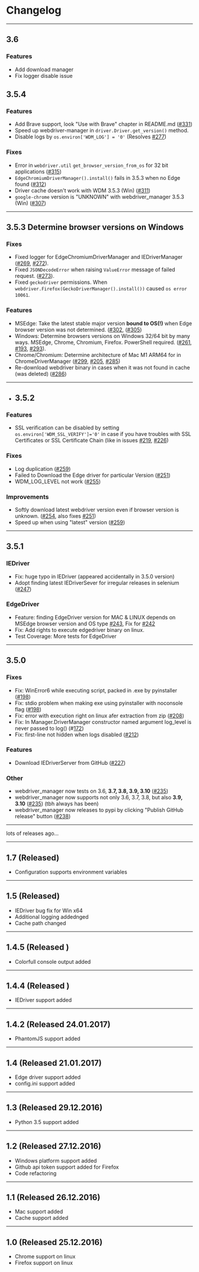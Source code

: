 # Changelog

---
## 3.6
### Features
- Add download manager 
- Fix logger disable issue

## 3.5.4 
### Features
- Add Brave support, look "Use with Brave" chapter in README.md ([#331](https://github.com/SergeyPirogov/webdriver_manager/issues/331))
- Speed up webdriver-manager in `driver.Driver.get_version()` method.
- Disable logs by `os.environ['WDM_LOG'] = '0'` (Resolves [#277](https://github.com/SergeyPirogov/webdriver_manager/issues/277))
### Fixes
- Error in `webdriver.util` `get_browser_version_from_os` for 32 bit applications ([#315](https://github.com/SergeyPirogov/webdriver_manager/issues/315))
- `EdgeChromiumDriverManager().install()` fails in 3.5.3 when no Edge found ([#312](https://github.com/SergeyPirogov/webdriver_manager/issues/312))
- Driver cache doesn't work with WDM 3.5.3 (Win) ([#311](https://github.com/SergeyPirogov/webdriver_manager/issues/311))
- `google-chrome` version is "UNKNOWN" with webdriver_manager 3.5.3 (Win) ([#307](https://github.com/SergeyPirogov/webdriver_manager/issues/307))
---
## 3.5.3 Determine browser versions on Windows
### Fixes
- Fixed logger for EdgeChromiumDriverManager and IEDriverManager ([#269](https://github.com/SergeyPirogov/webdriver_manager/issues/269), [#272](https://github.com/SergeyPirogov/webdriver_manager/issues/272)).
- Fixed `JSONDecodeError` when raising `ValueError` message of failed request. ([#273](https://github.com/SergeyPirogov/webdriver_manager/issues/273)).
- Fixed `geckodriver` permissions. When `webdriver.Firefox(GeckoDriverManager().install())` caused `os error 10061`.
### Features
- MSEdge: Take the latest stable major version **bound to OS(!)** when Edge browser version was not determined. ([#302](https://github.com/SergeyPirogov/webdriver_manager/issues/302), ([#305](https://github.com/SergeyPirogov/webdriver_manager/issues/305))
- Windows: Determine browsers versions on Windows 32/64 bit by many ways. MSEdge, Chrome, Chromium, Firefox. PowerShell required. ([#261](https://github.com/SergeyPirogov/webdriver_manager/issues/261), [#193](https://github.com/SergeyPirogov/webdriver_manager/issues/193), [#293](https://github.com/SergeyPirogov/webdriver_manager/issues/293)).
- Chrome/Chromium: Determine architecture of Mac M1 ARM64 for in ChromeDriverManager ([#299](https://github.com/SergeyPirogov/webdriver_manager/issues/299), [#205](https://github.com/SergeyPirogov/webdriver_manager/issues/205), [#285](https://github.com/SergeyPirogov/webdriver_manager/issues/285))
- Re-download webdriver binary in cases when it was not found in cache (was deleted) ([#286](https://github.com/SergeyPirogov/webdriver_manager/issues/286))
---
- ## 3.5.2
### Features
- SSL verification can be disabled by setting `os.environ['WDM_SSL_VERIFY']='0'` in case if you have troubles with SSL Certificates or SSL Certificate Chain (like in issues
  [#219](https://github.com/SergeyPirogov/webdriver_manager/issues/219), [#226](https://github.com/SergeyPirogov/webdriver_manager/issues/226))
### Fixes
- Log duplication ([#259](https://github.com/SergeyPirogov/webdriver_manager/issues/259))
- Failed to Download the Edge driver for particular Version ([#251](https://github.com/SergeyPirogov/webdriver_manager/issues/251))
- WDM_LOG_LEVEL not work ([#255](https://github.com/SergeyPirogov/webdriver_manager/issues/255))
### Improvements
- Softly download latest webdriver version even if browser version is unknown. ([#254](https://github.com/SergeyPirogov/webdriver_manager/issues/254), also fixes [#251](https://github.com/SergeyPirogov/webdriver_manager/issues/251))
- Speed up when using "latest" version ([#259](https://github.com/SergeyPirogov/webdriver_manager/issues/259))
---
## 3.5.1
### IEDriver
- Fix: huge typo in IEDriver (appeared accidentally in 3.5.0 version)
- Adopt finding latest IEDriverSever for irregular releases in selenium ([#247](https://github.com/SergeyPirogov/webdriver_manager/issues/247))
### EdgeDriver
- Feature: finding EdgeDriver version for MAC & LINUX depends on MSEdge browser version and OS type [#243](https://github.com/SergeyPirogov/webdriver_manager/issues/243), Fix for [#242](https://github.com/SergeyPirogov/webdriver_manager/issues/242)
- Fix: Add rights to execute edgedriver binary on linux.
- Test Coverage: More tests for EdgeDriver

---
## 3.5.0
### Fixes
- Fix: WinError6 while executing script, packed in .exe by pyinstaller ([#198](https://github.com/SergeyPirogov/webdriver_manager/issues/198))
- Fix: stdio problem when making exe using pyinstaller with noconsole flag ([#198](https://github.com/SergeyPirogov/webdriver_manager/issues/198))
- Fix: error with execution right on linux afer extraction from zip ([#208](https://github.com/SergeyPirogov/webdriver_manager/issues/208))
- Fix: In Manager.DriverManager constructor named argument log_level is never passed to log() (#[172](https://github.com/SergeyPirogov/webdriver_manager/issues/172))
- Fix: first-line not hidden when logs disabled ([#212](https://github.com/SergeyPirogov/webdriver_manager/issues/212))

### Features
- Download IEDriverServer from GitHub ([#227](https://github.com/SergeyPirogov/webdriver_manager/issues/227))

### Other
- webdriver_manager now tests on 3.6, **3.7, 3.8, 3.9, 3.10** ([#235](https://github.com/SergeyPirogov/webdriver_manager/issues/235))
- webdriver_manager now supports not only 3.6, 3.7, 3.8, but also **3.9, 3.10** ([#235](https://github.com/SergeyPirogov/webdriver_manager/issues/235)) (tbh always has been)
- webdriver_manager now releases to pypi by clicking "Publish GitHub release" button ([#238](https://github.com/SergeyPirogov/webdriver_manager/issues/238))
---

lots of releases ago...

---

## 1.7 (Released)
* Configuration supports environment variables
---
## 1.5 (Released)
* IEDriver bug fix for Win x64
* Additional logging addednged
* Cache path changed
---
## 1.4.5 (Released )
* Colorfull console output added
---
## 1.4.4 (Released )
* IEDriver support added
---
## 1.4.2 (Released 24.01.2017)
* PhantomJS support added
---
## 1.4 (Released 21.01.2017)
* Edge driver support added
* config.ini support added
---
## 1.3 (Released 29.12.2016)
* Python 3.5 support added
---
## 1.2 (Released 27.12.2016)
* Windows platform support added
* Github api token support added for Firefox
* Code refactoring
---
## 1.1 (Released 26.12.2016)
* Mac support added
* Cache support added
---
## 1.0 (Released 25.12.2016)
* Chrome support on linux
* Firefox support on linux
